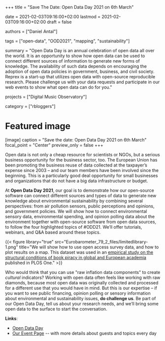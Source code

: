 +++
title = "Save The Date: Open Data Day 2021 on 6th March"

date = 2021-02-03T09:16:00+02:00
lastmod = 2021-02-03T09:16:00+02:00
draft = false

authors = ["Daniel Antal"]

tags = ["open-data", "OOD2021", "mapping", "sustainability"]

summary = "Open Data Day is an annual celebration of open data all over the world. It is an opportunity to show how open data can be used to connect different sources of information to generate new forms of knowledge. The availability of such data depends on encouraging the adoption of open data policies in government, business, and civil society. Reprex is a start-up that utilizes open data with open-source reproducible research. Please challenge us with your data requests and participate in our web events to show what open data can do for you."

projects = ["Digital Music Observatory"]

category = ["rbloggers"]

# Featured image
[image]
  caption = "Save the date: Open Data Day 2021 on 6th March"
  focal_point = "Center"
  preview_only = false
+++

Open data is not only a cheap resource for scientists or NGOs, but a serious business opportunity for the business sector, too. The European Union has been promoting the business reuse of data collected at the taxpayer’s expense since 2003 – and our team members have been involved since the beginning. This is a particularly good deal opportunity for small businesses and organizations that do not have a big data infrastructure or budget.

At **Open Data Day 2021**, our goal is to demonstrate how our open-source software can connect different sources and types of data to generate new knowledge about environmental sustainability by combining several perspectives: from air pollution sensors, public perceptions and opinions, and government policies. We will show how to connect environmental sensory data, environmental spending, and opinion polling data about the environment together with open-source software from open data sources, to follow the four highlighted topics of #ODD21. We’ll offer tutorials, webinars, and Q&A based around these topics.

{{< figure library="true" src="Eurobarometer_79_2_files/limitedlibrary-1.png" title="We will show how to use open access survey data, and how to plot results on a map. This dataset was used in an [empirical study on the structural conditions of book piracy in global and European academia](https://reprex.nl/publication/scholarly_pirate_libraries_2020/) published in PLOS One." >}}

Who would think that you can use "raw inflation data components" to create *cultural* indicators? Working with open data often feels like working with raw diamonds, because most open data was originally collected and processed for a different use that you would have in mind. But this is our expertise – if you want to see public financing, opinion polling or sensory information about environmental and sustainability issues, **do challenge us**. Be part of our Open Data Day, tell us about your research needs, and we’ll bring some open data to the surface to start the conversation.

**Links**:
- [Open Data Day](https://opendataday.org/)
- [Our Event Page](https://reprex.nl/talk/open-data-day-2021/)  -- with more details about guests and topics every day
